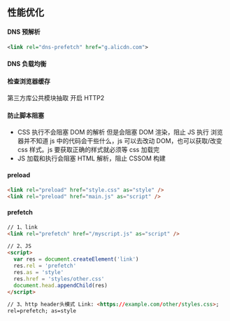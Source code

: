 ## 性能优化

#### DNS 预解析

```xml
<link rel="dns-prefetch" href="g.alicdn.com">
```

#### DNS 负载均衡

#### 检查浏览器缓存

第三方库公共模块抽取
开启 HTTP2

#### 防止脚本阻塞

- CSS 执行不会阻塞 DOM 的解析 但是会阻塞 DOM 渲染，阻止 JS 执行
  浏览器并不知道 js 中的代码会干些什么，js 可以去改动 DOM，也可以获取/改变 css 样式。js 要获取正确的样式就必须等 css 加载完
- JS 加载和执行会阻塞 HTML 解析，阻止 CSSOM 构建

#### preload

```html
<link rel="preload" href="style.css" as="style" />
<link rel="preload" href="main.js" as="script" />
```

#### prefetch

```html
// 1、link
<link rel="prefetch" href="/myscript.js" as="script" />

// 2、JS
<script>
  var res = document.createElement('link')
  res.rel = 'prefetch'
  res.as = 'style'
  res.href = 'styles/other.css'
  document.head.appendChild(res)
</script>

// 3、http header头模式 Link: <https://example.com/other/styles.css>;
rel=prefetch; as=style
```
